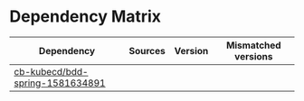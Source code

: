 # Dependency Matrix

Dependency | Sources | Version | Mismatched versions
---------- | ------- | ------- | -------------------
[cb-kubecd/bdd-spring-1581634891](https://github.com/cb-kubecd/bdd-spring-1581634891.git) |  | []() | 
